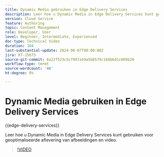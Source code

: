 ```yaml
---
title: Dynamic Media gebruiken in Edge Delivery Services
description: Leer hoe u Dynamic Media in Edge Delivery Services kunt gebruiken voor geoptimaliseerde aflevering van afbeeldingen en video.
version: Cloud Service
feature: Authoring
topic: Content Management
role: Developer, User
level: Beginner, Intermediate, Experienced
doc-type: Technical Video
duration: 104
last-substantial-update: 2024-06-07T00:00:00Z
jira: KT-15673
source-git-commit: 6a22f523c5cf997a59a5b8579c168b641c009b20
workflow-type: tm+mt
source-wordcount: '46'
ht-degree: 0%

---
```



# Dynamic Media gebruiken in Edge Delivery Services

{{edge-delivery-services}}

Leer hoe u Dynamic Media in Edge Delivery Services kunt gebruiken voor geoptimaliseerde aflevering van afbeeldingen en video.

>[!VIDEO](https://video.tv.adobe.com/v/3429593/?learn=on)
